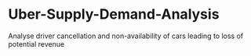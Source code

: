 # Uber-Supply-Demand-Analysis
Analyse driver cancellation and non-availability of cars leading to loss of potential revenue
